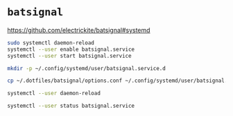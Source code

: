 # `batsignal`
<https://github.com/electrickite/batsignal#systemd>

```bash
sudo systemctl daemon-reload
systemctl --user enable batsignal.service
systemctl --user start batsignal.service

mkdir -p ~/.config/systemd/user/batsignal.service.d

cp ~/.dotfiles/batsignal/options.conf ~/.config/systemd/user/batsignal.service.d/options.conf

systemctl --user daemon-reload

systemctl --user status batsignal.service
```
